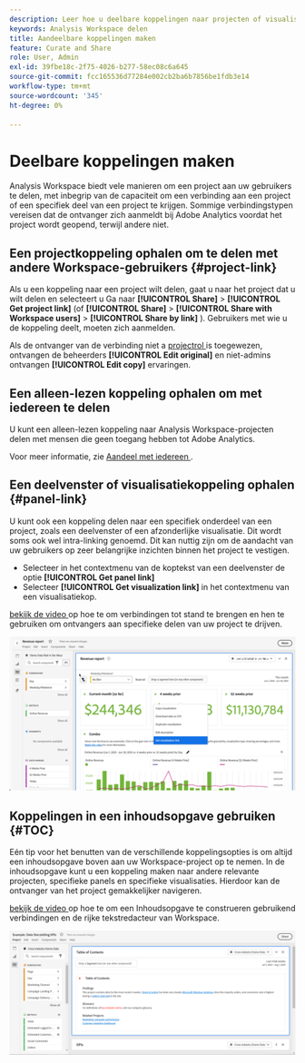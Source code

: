 ```yaml
---
description: Leer hoe u deelbare koppelingen naar projecten of visualisaties maakt.
keywords: Analysis Workspace delen
title: Aandeelbare koppelingen maken
feature: Curate and Share
role: User, Admin
exl-id: 39fbe18c-2f75-4026-b277-58ec08c6a645
source-git-commit: fcc165536d77284e002cb2ba6b7856be1fdb3e14
workflow-type: tm+mt
source-wordcount: '345'
ht-degree: 0%

---
```


# Deelbare koppelingen maken

Analysis Workspace biedt vele manieren om een project aan uw gebruikers te delen, met inbegrip van de capaciteit om een verbinding aan een project of een specifiek deel van een project te krijgen. Sommige verbindingstypen vereisen dat de ontvanger zich aanmeldt bij Adobe Analytics voordat het project wordt geopend, terwijl andere niet.

## Een projectkoppeling ophalen om te delen met andere Workspace-gebruikers {#project-link}

Als u een koppeling naar een project wilt delen, gaat u naar het project dat u wilt delen en selecteert u Ga naar **[!UICONTROL Share]** > **[!UICONTROL Get project link]** (of **[!UICONTROL Share]** > **[!UICONTROL Share with Workspace users]** > **[!UICONTROL Share by link]** ). Gebruikers met wie u de koppeling deelt, moeten zich aanmelden.

Als de ontvanger van de verbinding niet a [ projectrol ](/help/analyze/analysis-workspace/curate-share/share-projects.md) is toegewezen, ontvangen de beheerders **[!UICONTROL Edit original]** en niet-admins ontvangen **[!UICONTROL Edit copy]** ervaringen.

## Een alleen-lezen koppeling ophalen om met iedereen te delen

U kunt een alleen-lezen koppeling naar Analysis Workspace-projecten delen met mensen die geen toegang hebben tot Adobe Analytics.

Voor meer informatie, zie [ Aandeel met iedereen ](/help/analyze/analysis-workspace/curate-share/share-projects.md#share-a-project-with-anyone-no-login-required).

## Een deelvenster of visualisatiekoppeling ophalen {#panel-link}

U kunt ook een koppeling delen naar een specifiek onderdeel van een project, zoals een deelvenster of een afzonderlijke visualisatie. Dit wordt soms ook wel intra-linking genoemd. Dit kan nuttig zijn om de aandacht van uw gebruikers op zeer belangrijke inzichten binnen het project te vestigen.

* Selecteer in het contextmenu van de koptekst van een deelvenster de optie **[!UICONTROL Get panel link]**
* Selecteer **[!UICONTROL Get visualization link]** in het contextmenu van een visualisatiekop.

[ bekijk de video ](https://experienceleague.adobe.com/docs/analytics-learn/tutorials/analysis-workspace/visualizations/intra-linking-in-analysis-workspace.html) op hoe te om verbindingen tot stand te brengen en hen te gebruiken om ontvangers aan specifieke delen van uw project te drijven.

![ het drop-down menu nadat u de kopbal met de rechtermuisknop aanklikt met de Get gemarkeerde visualisatiekoppeling.](assets/get-visualization-link.png)

## Koppelingen in een inhoudsopgave gebruiken {#TOC}

Eén tip voor het benutten van de verschillende koppelingsopties is om altijd een inhoudsopgave boven aan uw Workspace-project op te nemen. In de inhoudsopgave kunt u een koppeling maken naar andere relevante projecten, specifieke panels en specifieke visualisaties. Hierdoor kan de ontvanger van het project gemakkelijker navigeren.

[ bekijk de video ](https://experienceleague.adobe.com/docs/analytics-learn/tutorials/analysis-workspace/navigating-workspace-projects/create-a-toc-in-analysis-workspace.html) op hoe te om een Inhoudsopgave te construeren gebruikend verbindingen en de rijke tekstredacteur van Workspace.

![ Inhoudsopgave van A-project.](assets/toc.png)


<!--
# Create shareable links

Analysis Workspace offers many ways to share a project to your users, including the ability to get a link to a project or a specific part of a project. Some link types require the recipient to log in to Adobe Analytics before accessing the project, while others do not. 

## Get a project link to share with other Workspace users {#project-link} 

To share a link to a project, go to the project you want to share, then select go to [!UICONTROL **Share**] > [!UICONTROL **Share with Workspace users**] > [!UICONTROL **Share by link**]. Users you share the link with are required to log in. 

If the recipient of the link has not been assigned a [project role](/help/analyze/analysis-workspace/curate-share/share-projects.md), admins receive **[!UICONTROL Edit original]** and non-admins receive **[!UICONTROL Edit copy]** experiences.

## Get a read-only link to share with anyone

You can share a read-only link to Analysis Workspace projects with people who don't have access to Adobe Analytics. Users you share the link with are not required to log in. 

For more information, see "Share a project with anyone (no login required)" in the article [Share projects](/help/analyze/analysis-workspace/curate-share/share-projects.md).

## Get panel or visualization link {#panel-link} 

You can also share a link to a specific part of a project, such as a panel or individual visualization. This is sometimes referred to as intra-linking. This can be useful to draw your users' attention to key insights within the project.  

* From any panel header, right-click **[!UICONTROL Get panel link]** 
* From any table or visualization header, right-click **[!UICONTROL Get visualization link]** 

[Watch the video](https://experienceleague.adobe.com/docs/analytics-learn/tutorials/analysis-workspace/visualizations/intra-linking-in-analysis-workspace.html) on how to create links and use them to drive recipients to specific parts of your project. 

![](assets/get-viz-link.png)
-->